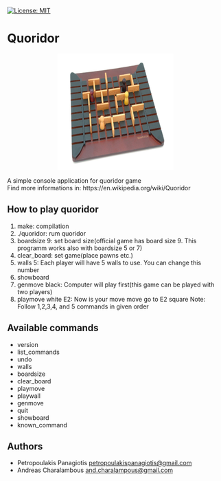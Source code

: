 [![License: MIT](https://img.shields.io/badge/License-MIT-yellow.svg)](https://opensource.org/licenses/MIT) <br />
# Quoridor 
<p align="center">
 <img  width="270" height="270" src="./quoridor.jpg"/>
</p>
A simple console application for quoridor game<br />
Find more informations in: https://en.wikipedia.org/wiki/Quoridor

## How to play quoridor 
1. make: compilation
2. ./quoridor: rum quoridor
3. boardsize 9: set board size(official game has board size 9. This programm works also with boardsize 5 or 7)
4. clear_board: set game(place pawns etc.) 
5. walls 5: Each player will have 5 walls to use. You can change this number
6. showboard
7. genmove black: Computer will play first(this game can be played with two players)  
8. playmove white E2: Now is your move move go to E2 square
Note: Follow 1,2,3,4, and 5 commands in given order 

## Available commands
* version
* list_commands 
* undo
* walls
* boardsize
* clear_board
* playmove
* playwall
* genmove
* quit
* showboard
* known_command

## Authors
* Petropoulakis Panagiotis petropoulakispanagiotis@gmail.com
* Andreas Charalambous and.charalampous@gmail.com
